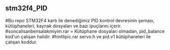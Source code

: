 ## stm32f4_PID
#Bu repo STM32F4 kartı ile denediğimiz PID kontrol devresinin şeması, kütüphaneleri, kaynak dosyaları ve bazı ipuçlarını içerir.
#soncalisanbensalakmiyim.rar = Kütüphane dosyaları olmadan, pid_balance kod'un çalışan halidir.
#hintlipic.rar servo.h ve pid.v1 kütüphaneleri ile çalışan koddur.
